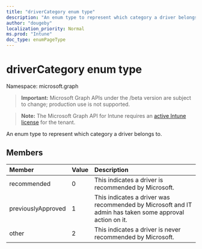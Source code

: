 ```yaml
---
title: "driverCategory enum type"
description: "An enum type to represent which category a driver belongs to."
author: "dougeby"
localization_priority: Normal
ms.prod: "Intune"
doc_type: enumPageType
---
```


# driverCategory enum type

Namespace: microsoft.graph

> **Important:** Microsoft Graph APIs under the /beta version are subject to change; production use is not supported.

> **Note:** The Microsoft Graph API for Intune requires an [active Intune license](https://go.microsoft.com/fwlink/?linkid=839381) for the tenant.

An enum type to represent which category a driver belongs to.

## Members
|Member|Value|Description|
|:---|:---|:---|
|recommended|0|This indicates a driver is recommended by Microsoft.|
|previouslyApproved|1|This indicates a driver was recommended by Microsoft and IT admin has taken some approval action on it.|
|other|2|This indicates a driver is never recommended by Microsoft.|




